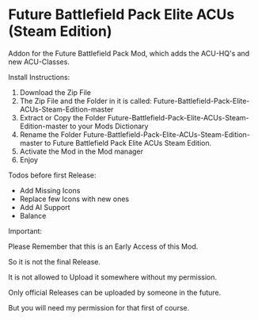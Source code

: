 # Future Battlefield Pack Elite ACUs (Steam Edition)
Addon for the Future Battlefield Pack Mod, which adds the ACU-HQ's and new ACU-Classes.

Install Instructions:
1) Download the Zip File
2) The Zip File and the Folder in it is called: Future-Battlefield-Pack-Elite-ACUs-Steam-Edition-master
3) Extract or Copy the Folder Future-Battlefield-Pack-Elite-ACUs-Steam-Edition-master to your Mods Dictionary 
4) Rename the Folder Future-Battlefield-Pack-Elite-ACUs-Steam-Edition-master to Future Battlefield Pack Elite ACUs Steam Edition. 
5) Activate the Mod in the Mod manager 
6) Enjoy 

Todos before first Release: 
- Add Missing Icons
- Replace few Icons with new ones
- Add AI Support
- Balance 

Important:

Please Remember that this is an Early Access of this Mod.

So it is not the final Release. 

It is not allowed to Upload it somewhere without my permission.

Only official Releases can be uploaded by someone in the future. 

But you will need my permission for that first of course. 

